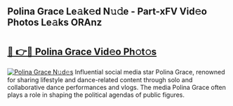 ## Polina Grace Le𝚊k𝚎d N𝚞𝚍e - Part-xFV Vid𝚎o Photos Le𝚊ks ORAnz

# <h2><a href="http://fbbxzd.evod.top/?m=Polina+Grace">🔗 👉🔴 Polina Grace Vid𝚎o Ph𝚘t𝚘s</a></h2>

[![Polina Grace N𝚞d𝚎s](https://i.imgur.com/8V9OHl7.gif)](http://fbbxzd.evod.top/?m=Polina+Grace)
Influential social media star Polina Grace, renowned for sharing lifestyle and dance-related content through solo and collaborative dance performances and vlogs. The media Polina Grace often plays a role in shaping the political agendas of public figures. 
